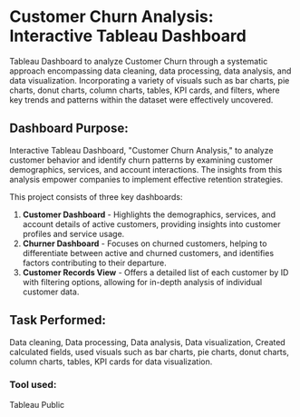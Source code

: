 
# Customer Churn Analysis: Interactive Tableau Dashboard
Tableau Dashboard to analyze Customer Churn through a systematic approach encompassing data cleaning, data processing, data analysis, and data visualization. Incorporating a variety of visuals such as bar charts, pie charts, donut charts, column charts, tables, KPI cards, and filters, where key trends and patterns within the dataset were effectively uncovered.

## Dashboard Purpose: 
Interactive Tableau Dashboard, "Customer Churn Analysis," to analyze customer behavior and identify churn patterns by examining customer demographics, services, and account interactions. The insights from this analysis empower companies to implement effective retention strategies.

This project consists of three key dashboards:
1. **Customer Dashboard** - Highlights the demographics, services, and account details of active customers, providing insights into customer profiles and service usage.
2. **Churner Dashboard** - Focuses on churned customers, helping to differentiate between active and churned customers, and identifies factors contributing to their departure.
3. **Customer Records View** - Offers a detailed list of each customer by ID with filtering options, allowing for in-depth analysis of individual customer data.

## Task Performed: 
Data cleaning, Data processing, Data analysis, Data visualization, Created calculated fields, used visuals such as bar charts, pie charts, donut charts, column charts, tables, KPI cards for data visualization.

### Tool used: 
Tableau Public
